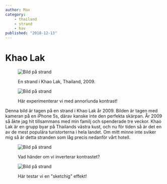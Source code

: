 ```yaml
---
author: Max
category:
    - thailand
    - strand
    - hav
published: "2018-12-13"
---
```

Khao Lak
==================================

<figure class="figure center">
        <img src="image/strand.jpg?h=300&crop-to-fit&aspect-ratio=3:1&q=100" alt="Bild på strand"></img>
    <figcaption>
        <p>En strand i Khao Lak, Thailand, 2009.</p>
    </figcaption>
</figure>

<!--more-->

<figure class="figure left w33">
        <img src="image/strand.jpg?w=300&h=450&crop-to-fit&f=contrast,-20&q=100" alt="Bild på strand"></img>
    <figcaption>
        <p>Här experimenterar vi med annorlunda kontrast!</p>
    </figcaption>
</figure>

Denna bild är tagen på en strand i Khao Lak år 2009. Bilden är tagen med kameran på en iPhone 5s, därav kanske inte den perfekta skärpan. År 2009 så åkte jag hit tillsammans med min familj och spenderade tre veckor. Khao Lak är en grupp byar på Thailands västra kust, och nu för tiden så är det en av de mest populära turistorterna i hela landet. Om mitt minne inte sviker mig så är detta stranden som låg precis nedanför vårt hotell.

<figure class="figure right w33">
        <img src="image/strand.jpg?w=300&h=450&crop-to-fit&f=contrast,20&q=100" alt="Bild på strand"></img>
    <figcaption>
        <p>Vad händer om vi inverterar kontrastet?</p>
    </figcaption>
</figure>

<figure class="figure center">
        <img src="image/strand.jpg?h=300&crop-to-fit&aspect-ratio=3:1&f=mean_removal&q=100" alt="Bild på strand"></img>
    <figcaption>
        <p>Här testar vi en "sketchig" effekt!</p>
    </figcaption>
</figure>

